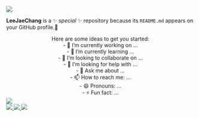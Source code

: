 <img src="https://capsule-render.vercel.app/api?type=Shark&color=auto&height=200&section=header&text=%20안녕하세요&fontSize=80&animation=twinkling" />

**LeeJaeChang** is a ✨ _special_ ✨ repository because its `README.md` appears on your GitHub profile.💩

<div align="center">
Here are some ideas to get you started:<br>
- 🔭 I’m currently working on ...<br>
- 🌱 I’m currently learning ...<br>
- 👯 I’m looking to collaborate on ...<br>
- 🤔 I’m looking for help with ...<br>
- 💬 Ask me about ...<br>
- 📫 How to reach me: ...<br>
- 😄 Pronouns: ...<br>
- ⚡ Fun fact: ...<br>
</div>
<a href="https://hits.seeyoufarm.com"><img src="https://hits.seeyoufarm.com/api/count/incr/badge.svg?url=https%3A%2F%2Fgithub.com%2FLeeJaeChang&count_bg=%2379C83D&title_bg=%23555555&icon=counter-strike.svg&icon_color=%23E7E7E7&title=hits&edge_flat=false"/></a><br>

<a href="" target="_blank">
<img src="https://img.shields.io/badge/c-A8B9CC?style=flat-square&logo=c&logoColor=white"/>
</a>
<a href="" target="_blank">
<img src="https://img.shields.io/badge/cplusplus-00599C?style=flat-square&logo=cplusplus&logoColor=white"/>
</a>
<a href="" target="_blank">
<img src="https://img.shields.io/badge/javascript-F7DF1E?style=flat-square&logo=javascript&logoColor=white"/>
</a>
